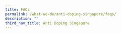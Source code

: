 ```yaml
---
title: FAQs
permalink: /what-we-do/anti-doping-singapore/faqs/
description: ""
third_nav_title: Anti Doping Singapore
---
```

